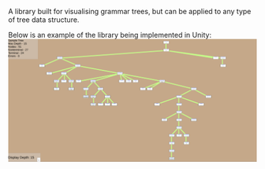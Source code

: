A library built for visualising grammar trees, but can be applied to any type of tree data structure.

Below is an example of the library being implemented in Unity:
![Alt text](Example.png?raw=true "Unity Example")